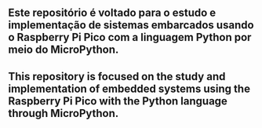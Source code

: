 Este repositório é voltado para o estudo e implementação de sistemas embarcados usando o Raspberry Pi Pico com a linguagem Python por meio do MicroPython.
---
This repository is focused on the study and implementation of embedded systems using the Raspberry Pi Pico with the Python language through MicroPython.
---
